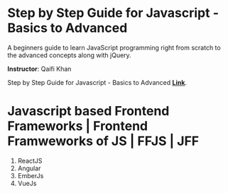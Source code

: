 # Step by Step Guide for Javascript - Basics to Advanced

A beginners guide to learn JavaScript programming right from scratch to the advanced concepts along with jQuery.

**Instructor**: Qaifi Khan

Step by Step Guide for Javascript - Basics to Advanced [**Link**](https://www.udemy.com/course/javascript-basics-to-advanced/ "Step by Step Guide for Javascript - Basics to Advanced").

# Javascript based Frontend Frameworks | Frontend Framweworks of JS | FFJS | JFF
<ol>
<li>ReactJS</li>
<li>Angular</li>
<li>EmberJs</li>
<li>VueJs</li>
</ol>


